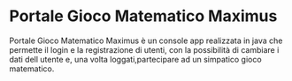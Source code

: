 <h1> Portale Gioco Matematico Maximus </h1>     
<p> Portale Gioco Matematico Maximus è un console app realizzata in java che permette il login e la registrazione di utenti, con la possibilità di cambiare i dati dell utente e, una volta loggati,partecipare ad un simpatico gioco matematico.</p>